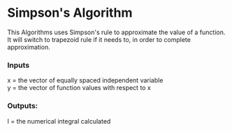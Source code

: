 # Simpson's Algorithm  
This Algorithms uses Simpson's rule to approximate the value of a function.  
It will switch to trapezoid rule if it needs to, in order to complete approximation.  
### Inputs  
x = the vector of equally spaced independent variable  
y = the vector of function values with respect to x  
### Outputs:  
I = the numerical integral calculated  
